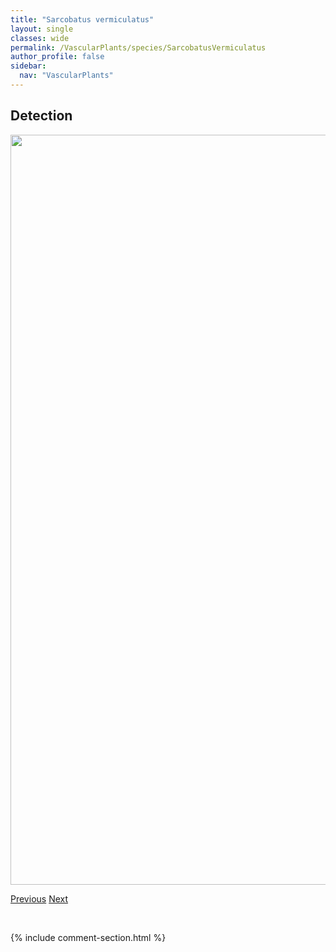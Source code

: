 ```yaml
---
title: "Sarcobatus vermiculatus"
layout: single
classes: wide
permalink: /VascularPlants/species/SarcobatusVermiculatus
author_profile: false
sidebar:
  nav: "VascularPlants"
---
```


<h2>Detection</h2>

<a href="https://drive.google.com/uc?export=view&id=1xOOA6V9pWE8O_59AL3dvc355bSxlzDKO">
<img src="https://drive.google.com/uc?export=view&id=1xOOA6V9pWE8O_59AL3dvc355bSxlzDKO" height = "1200" width = "800">
</a>


<a href="/DevelopmentWebsite/VascularPlants/species/SaniculaMarilandica" class="pagination--pager" title="Sanicula marilandica">Previous</a> <a href="/DevelopmentWebsite/VascularPlants/species/SarraceniaPurpurea" class="pagination--pager" title="Sarracenia purpurea">Next</a>

<p>&nbsp;</p>

{% include comment-section.html %}
